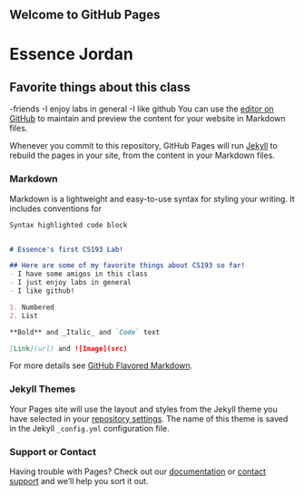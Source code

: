 ## Welcome to GitHub Pages
# Essence Jordan
## Favorite things about this class
-friends
-I enjoy labs in general
-I like github
You can use the [editor on GitHub](https://github.com/kalutes/CS193_Fall18_Lab1/edit/master/index.md) to maintain and preview the content for your website in Markdown files.

Whenever you commit to this repository, GitHub Pages will run [Jekyll](https://jekyllrb.com/) to rebuild the pages in your site, from the content in your Markdown files.

### Markdown

Markdown is a lightweight and easy-to-use syntax for styling your writing. It includes conventions for

```markdown
Syntax highlighted code block


# Essence's first CS193 Lab!

## Here are some of my favorite things about CS193 so far!
- I have some amigos in this class
- I just enjoy labs in general
- I like github!

1. Numbered
2. List

**Bold** and _Italic_ and `Code` text

[Link](url) and ![Image](src)
```

For more details see [GitHub Flavored Markdown](https://guides.github.com/features/mastering-markdown/).

### Jekyll Themes

Your Pages site will use the layout and styles from the Jekyll theme you have selected in your [repository settings](https://github.com/kalutes/CS193_Fall18_Lab1/settings). The name of this theme is saved in the Jekyll `_config.yml` configuration file.

### Support or Contact

Having trouble with Pages? Check out our [documentation](https://help.github.com/categories/github-pages-basics/) or [contact support](https://github.com/contact) and we’ll help you sort it out.
